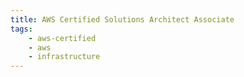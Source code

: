```yaml
---
title: AWS Certified Solutions Architect Associate
tags: 
    - aws-certified
    - aws
    - infrastructure
---
```




